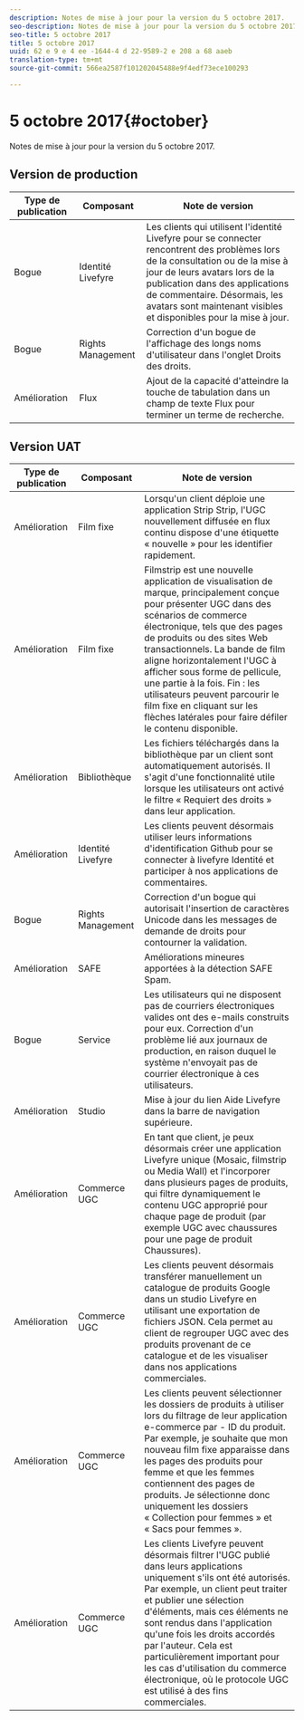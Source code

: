 ```yaml
---
description: Notes de mise à jour pour la version du 5 octobre 2017.
seo-description: Notes de mise à jour pour la version du 5 octobre 2017.
seo-title: 5 octobre 2017
title: 5 octobre 2017
uuid: 62 e 9 e 4 ee -1644-4 d 22-9589-2 e 208 a 68 aaeb
translation-type: tm+mt
source-git-commit: 566ea2587f101202045488e9f4edf73ece100293

---
```



# 5 octobre 2017{#october}

Notes de mise à jour pour la version du 5 octobre 2017.

## Version de production

| **Type de publication** | **Composant** | **Note de version** |
|---|---|---|
| Bogue | Identité Livefyre | Les clients qui utilisent l'identité Livefyre pour se connecter rencontrent des problèmes lors de la consultation ou de la mise à jour de leurs avatars lors de la publication dans des applications de commentaire. Désormais, les avatars sont maintenant visibles et disponibles pour la mise à jour. |
| Bogue | Rights Management | Correction d'un bogue de l'affichage des longs noms d'utilisateur dans l'onglet Droits des droits. |
| Amélioration | Flux | Ajout de la capacité d'atteindre la touche de tabulation dans un champ de texte Flux pour terminer un terme de recherche. |

## Version UAT

| **Type de publication** | **Composant** | **Note de version** |
|---|---|---|
| Amélioration | Film fixe | Lorsqu'un client déploie une application Strip Strip, l'UGC nouvellement diffusée en flux continu dispose d'une étiquette « nouvelle » pour les identifier rapidement. |
| Amélioration | Film fixe | Filmstrip est une nouvelle application de visualisation de marque, principalement conçue pour présenter UGC dans des scénarios de commerce électronique, tels que des pages de produits ou des sites Web transactionnels. La bande de film aligne horizontalement l'UGC à afficher sous forme de pellicule, une partie à la fois. Fin : les utilisateurs peuvent parcourir le film fixe en cliquant sur les flèches latérales pour faire défiler le contenu disponible. |
| Amélioration | Bibliothèque | Les fichiers téléchargés dans la bibliothèque par un client sont automatiquement autorisés. Il s'agit d'une fonctionnalité utile lorsque les utilisateurs ont activé le filtre « Requiert des droits » dans leur application. |
| Amélioration | Identité Livefyre | Les clients peuvent désormais utiliser leurs informations d'identification Github pour se connecter à livefyre Identité et participer à nos applications de commentaires. |
| Bogue | Rights Management | Correction d'un bogue qui autorisait l'insertion de caractères Unicode dans les messages de demande de droits pour contourner la validation. |
| Amélioration | SAFE | Améliorations mineures apportées à la détection SAFE Spam. |
| Bogue | Service | Les utilisateurs qui ne disposent pas de courriers électroniques valides ont des e-mails construits pour eux. Correction d'un problème lié aux journaux de production, en raison duquel le système n'envoyait pas de courrier électronique à ces utilisateurs. |
| Amélioration | Studio | Mise à jour du lien Aide Livefyre dans la barre de navigation supérieure. |
| Amélioration | Commerce UGC | En tant que client, je peux désormais créer une application Livefyre unique (Mosaic, filmstrip ou Media Wall) et l'incorporer dans plusieurs pages de produits, qui filtre dynamiquement le contenu UGC approprié pour chaque page de produit (par exemple UGC avec chaussures pour une page de produit Chaussures). |
| Amélioration | Commerce UGC | Les clients peuvent désormais transférer manuellement un catalogue de produits Google dans un studio Livefyre en utilisant une exportation de fichiers JSON. Cela permet au client de regrouper UGC avec des produits provenant de ce catalogue et de les visualiser dans nos applications commerciales. |
| Amélioration | Commerce UGC | Les clients peuvent sélectionner les dossiers de produits à utiliser lors du filtrage de leur application e-commerce par - ID du produit. Par exemple, je souhaite que mon nouveau film fixe apparaisse dans les pages des produits pour femme et que les femmes contiennent des pages de produits. Je sélectionne donc uniquement les dossiers « Collection pour femmes » et « Sacs pour femmes ». |
| Amélioration | Commerce UGC | Les clients Livefyre peuvent désormais filtrer l'UGC publié dans leurs applications uniquement s'ils ont été autorisés. Par exemple, un client peut traiter et publier une sélection d'éléments, mais ces éléments ne sont rendus dans l'application qu'une fois les droits accordés par l'auteur. Cela est particulièrement important pour les cas d'utilisation du commerce électronique, où le protocole UGC est utilisé à des fins commerciales. |

